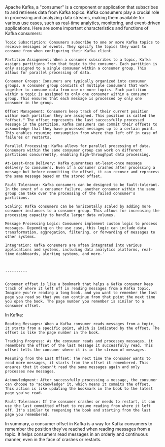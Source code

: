 Apache Kafka, a "consumer" is a component or application that subscribes to and retrieves data from Kafka topics. Kafka consumers play a crucial role in processing and analyzing data streams, making them available for various use cases, such as real-time analytics, monitoring, and event-driven applications. Here are some important characteristics and functions of Kafka consumers:

    Topic Subscription: Consumers subscribe to one or more Kafka topics to receive messages or events. They specify the topics they want to consume from when configuring their Kafka client.

    Partition Assignment: When a consumer subscribes to a topic, Kafka assigns partitions from that topic to the consumer. Each partition is only assigned to a single consumer within a consumer group. This allows for parallel processing of data.

    Consumer Groups: Consumers are typically organized into consumer groups. A consumer group consists of multiple consumers that work together to consume data from one or more topics. Each partition within a topic is assigned to only one consumer within a consumer group. This ensures that each message is processed by only one consumer in the group.

    Offset Management: Consumers keep track of their current position within each partition they are assigned. This position is called the "offset." The offset represents the last successfully processed message in the partition. Kafka consumers can commit their offsets to acknowledge that they have processed messages up to a certain point. This enables resuming consumption from where they left off in case of failures or restarts.

    Parallel Processing: Kafka allows for parallel processing of data. Consumers within the same consumer group can work on different partitions concurrently, enabling high-throughput data processing.

    At-Least-Once Delivery: Kafka guarantees at-least-once message delivery to consumers. Even if a consumer crashes after processing a message but before committing the offset, it can recover and reprocess the same message based on the stored offset.

    Fault Tolerance: Kafka consumers can be designed to be fault-tolerant. In the event of a consumer failure, another consumer within the same group can take over the processing of the failed consumer's partitions.

    Scaling: Kafka consumers can be horizontally scaled by adding more consumer instances to a consumer group. This allows for increasing the processing capacity to handle larger data volumes.

    Message Processing Logic: Consumers implement custom logic to process messages. Depending on the use case, this logic can include data transformation, aggregation, filtering, or forwarding of messages to other systems.

    Integration: Kafka consumers are often integrated into various applications and systems, including data analytics platforms, real-time dashboards, alerting systems, and more.'



    ----------


    Consumer offset is like a bookmark that helps a Kafka consumer keep track of where it left off in reading messages from a Kafka topic. Imagine you're reading a long book, and you want to remember the last page you read so that you can continue from that point the next time you open the book. The page number you remember is similar to a consumer offset.

In Kafka:

    Reading Messages: When a Kafka consumer reads messages from a topic, it starts from a specific point, which is indicated by the offset. The offset is like the page number in the book.

    Tracking Progress: As the consumer reads and processes messages, it remembers the offset of the last message it successfully read. This offset tells the consumer where it is in the stream of messages.

    Resuming from the Last Offset: The next time the consumer wants to read more messages, it starts from the offset it remembered. This ensures that it doesn't read the same messages again and only processes new messages.

    Acknowledgment: After successfully processing a message, the consumer can choose to "acknowledge" it, which means it commits the offset. This action is like updating the bookmark in the book to the latest page you've read.

    Fault Tolerance: If the consumer crashes or needs to restart, it can use the last committed offset to resume reading from where it left off. It's similar to reopening the book and starting from the last page you remembered.

In summary, a consumer offset in Kafka is a way for Kafka consumers to remember the position they've reached when reading messages from a topic. It helps consumers read messages in an orderly and continuous manner, even in the face of crashes or restarts.